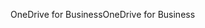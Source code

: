 <span data-ttu-id="e6455-101">OneDrive for Business</span><span class="sxs-lookup"><span data-stu-id="e6455-101">OneDrive for Business</span></span>
